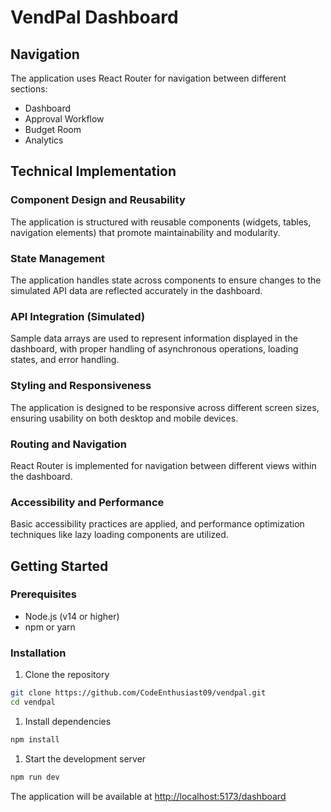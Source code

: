 # VendPal Dashboard

## Navigation

The application uses React Router for navigation between different sections:

- Dashboard
- Approval Workflow
- Budget Room
- Analytics

## Technical Implementation

### Component Design and Reusability

The application is structured with reusable components (widgets, tables, navigation elements) that promote maintainability and modularity.

### State Management

The application handles state across components to ensure changes to the simulated API data are reflected accurately in the dashboard.

### API Integration (Simulated)

Sample data arrays are used to represent information displayed in the dashboard, with proper handling of asynchronous operations, loading states, and error handling.

### Styling and Responsiveness

The application is designed to be responsive across different screen sizes, ensuring usability on both desktop and mobile devices.

### Routing and Navigation

React Router is implemented for navigation between different views within the dashboard.

### Accessibility and Performance

Basic accessibility practices are applied, and performance optimization techniques like lazy loading components are utilized.

## Getting Started

### Prerequisites

- Node.js (v14 or higher)
- npm or yarn

### Installation

1. Clone the repository

``` bash
git clone https://github.com/CodeEnthusiast09/vendpal.git
cd vendpal
```

1. Install dependencies

```bash
npm install
```

1. Start the development server

```bash
npm run dev
```

The application will be available at <http://localhost:5173/dashboard>
